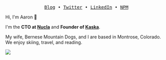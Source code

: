 <p align="center">
  <samp>
    <a href="https://aaroncareaga.com" target="_blank">Blog</a> •
    <a href="https://twitter.com/aaroncareaga" target="_blank">Twitter</a> •
    <a href="https://www.linkedin.com/in/acareaga/" target="_blank">LinkedIn</a> •
    <a href="https://www.npmjs.com/~aaronc" target="_blank">NPM</a>
  </samp>
</p>

Hi, I'm Aaron 👋

I'm the **CTO at [Nucla](https://nucla.com)** and **Founder of [Kaska](https://kaska.app)**.

My wife, Bernese Mountain Dogs, and I are based in Montrose, Colorado. We enjoy skiing, travel, and reading.

<img src="https://aaroncareaga.com/background.jpeg"></img>
